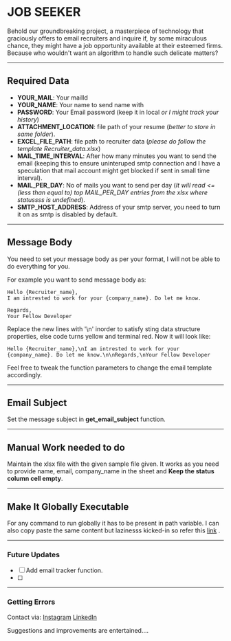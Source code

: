 # JOB SEEKER

Behold our groundbreaking project, a masterpiece of technology that graciously offers to email recruiters and inquire if, by some miraculous chance, they might have a job opportunity available at their esteemed firms. Because who wouldn't want an algorithm to handle such delicate matters?

---

## Required Data

- **YOUR_MAIL**: Your mailId
- **YOUR_NAME**: Your name to send name with
- **PASSWORD**: Your Email password (keep it in local _or I might track your history_)
- **ATTACHMENT_LOCATION**: file path of your resume (_better to store in same folder_).
- **EXCEL_FILE_PATH**: file path to recruiter data (_please do follow the template Recruiter_data.xlsx_)
- **MAIL_TIME_INTERVAL**: After how many minutes you want to send the email (keeping this to ensure uninteruped smtp connection and I have a speculation that mail account might get blocked if sent in small time interval).
- **MAIL_PER_DAY**: No of mails you want to send per day (_It will read <=(less than equal to) top MAIL_PER_DAY entries from the xlsx where statussss is undefined_).
- **SMTP_HOST_ADDRESS**: Address of your smtp server, you need to turn it on as smtp is disabled by default.
---

## Message Body

You need to set your message body as per your format, I will not be able to do everything for you.

For example you want to send message body as:

```
Hello {Recruiter_name},
I am intrested to work for your {company_name}. Do let me know.

Regards,
Your Fellow Developer
```

Replace the new lines with '\n' inorder to satisfy sting data structure properties, else code turns yellow and terminal red. Now it will look like:

```
Hello {Recruiter_name},\nI am intrested to work for your {company_name}. Do let me know.\n\nRegards,\nYour Fellow Developer
```

Feel free to tweak the function parameters to change the email template accordingly.

---

## Email Subject

Set the message subject in **get_email_subject** function.

---

## Manual Work needed to do

Maintain the xlsx file with the given sample file given. It works as you need to provide name, email, company_name in the sheet and **Keep the status column cell empty**.

---

## Make It Globally Executable

For any command to run globally it has to be present in path variable.
I can also copy paste the same content but lazinesss kicked-in so refer this [link](https://gist.github.com/joshwyatt/a6e20d28818b5183258b) .

---

### Future Updates

- [ ] Add email tracker function.
- [ ]

---

### Getting Errors

Contact via: [Instagram](https://www.instagram.com/___you_day___/) [LinkedIn](https://www.linkedin.com/in/udaygaidhane/)


Suggestions and improvements are entertained....
